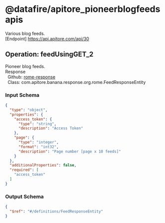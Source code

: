 # @datafire/apitore_pioneerblogfeedsapis
Various blog feeds.<BR />[Endpoint] https://api.apitore.com/api/30

## Operation: feedUsingGET_2
Pioneer blog feeds.<BR />Response<BR />&nbsp; Github: <a href="https://github.com/keigohtr/apitore-response-parent/tree/master/rome-response">rome-response</a><BR />&nbsp; Class: com.apitore.banana.response.org.rome.FeedResponseEntity<BR />

### Input Schema
```json
{
  "type": "object",
  "properties": {
    "access_token": {
      "type": "string",
      "description": "Access Token"
    },
    "page": {
      "type": "integer",
      "format": "int32",
      "description": "Page number [page x 10 feeds]"
    }
  },
  "additionalProperties": false,
  "required": [
    "access_token"
  ]
}
```
### Output Schema
```json
{
  "$ref": "#/definitions/FeedResponseEntity"
}
```
